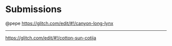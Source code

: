 # Submissions

@pepe https://glitch.com/edit/#!/canyon-long-lynx

---

https://glitch.com/edit/#!/cotton-sun-cotija
